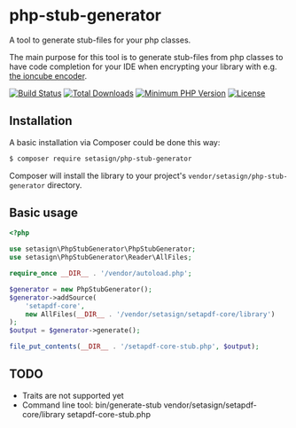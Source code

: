 # php-stub-generator
A tool to generate stub-files for your php classes.

The main purpose for this tool is to generate stub-files from php classes to have code 
completion for your IDE when encrypting your library with e.g. 
[the ioncube encoder](http://www.ioncube.com/php_encoder.php).

[![Build Status](https://travis-ci.org/Setasign/php-stub-generator.svg?branch=master)](https://travis-ci.org/Setasign/php-stub-generator)
[![Total Downloads](https://poser.pugx.org/setasign/php-stub-generator/downloads.svg)](https://packagist.org/packages/setasign/php-stub-generator)
[![Minimum PHP Version](http://img.shields.io/badge/php-%3E%3D%207.1-8892BF.svg)](https://php.net/)
[![License](https://img.shields.io/packagist/l/setasign/php-stub-generator.svg)](https://packagist.org/packages/setasign/php-stub-generator)

## Installation

A basic installation via Composer could be done this way:

```bash
$ composer require setasign/php-stub-generator
```

Composer will install the library to your project's `vendor/setasign/php-stub-generator` directory.


## Basic usage

```php
<?php

use setasign\PhpStubGenerator\PhpStubGenerator;
use setasign\PhpStubGenerator\Reader\AllFiles;

require_once __DIR__ . '/vendor/autoload.php';

$generator = new PhpStubGenerator();
$generator->addSource(
    'setapdf-core',
    new AllFiles(__DIR__ . '/vendor/setasign/setapdf-core/library')
);
$output = $generator->generate();

file_put_contents(__DIR__ . '/setapdf-core-stub.php', $output);
```

## TODO
- Traits are not supported yet
- Command line tool: bin/generate-stub vendor/setasign/setapdf-core/library setapdf-core-stub.php
